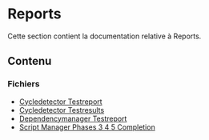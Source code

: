 # Reports

Cette section contient la documentation relative à Reports.

## Contenu


### Fichiers

- [Cycledetector Testreport](./CycleDetector_TestReport.md)
- [Cycledetector Testresults](./CycleDetector_TestResults.xml)
- [Dependencymanager Testreport](./DependencyManager_TestReport.md)
- [Script Manager Phases 3 4 5 Completion](./script_manager_phases_3_4_5_completion.md)
